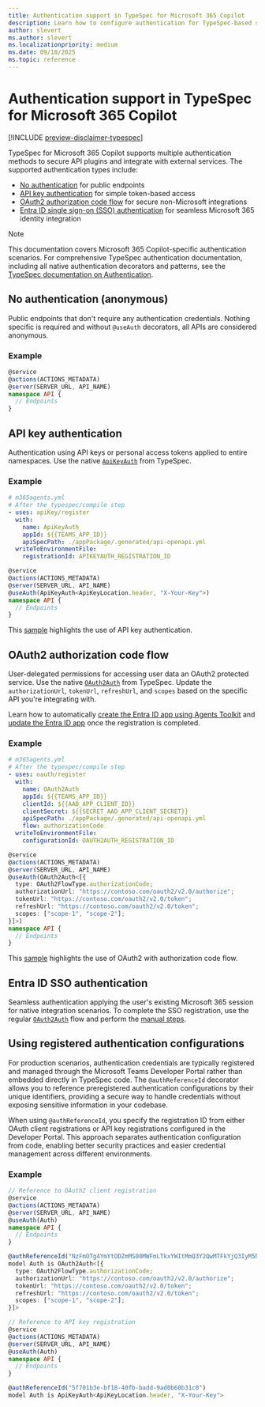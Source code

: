 ```yaml
---
title: Authentication support in TypeSpec for Microsoft 365 Copilot
description: Learn how to configure authentication for TypeSpec-based solutions using OAuth2, Entra ID SSO, API keys, and anonymous access.
author: slevert
ms.author: slevert
ms.localizationpriority: medium
ms.date: 09/18/2025
ms.topic: reference
---
```


<!-- markdownlint-disable MD024 -->

# Authentication support in TypeSpec for Microsoft 365 Copilot

[!INCLUDE [preview-disclaimer-typespec](includes/preview-disclaimer-typespec.md)]

TypeSpec for Microsoft 365 Copilot supports multiple authentication methods to secure API plugins and integrate with external services. The supported authentication types include:

- [No authentication](#no-authentication-anonymous) for public endpoints
- [API key authentication](#api-key-authentication) for simple token-based access
- [OAuth2 authorization code flow](#oauth2-authorization-code-flow) for secure non-Microsoft integrations
- [Entra ID single sign-on (SSO) authentication](#entra-id-sso-authentication) for seamless Microsoft 365 identity integration

> [!NOTE]
> This documentation covers Microsoft 365 Copilot-specific authentication scenarios. For comprehensive TypeSpec authentication documentation, including all native authentication decorators and patterns, see the [TypeSpec documentation on Authentication](https://typespec.io/docs/libraries/http/authentication).

## No authentication (anonymous)

Public endpoints that don't require any authentication credentials. Nothing specific is required and without `@useAuth` decorators, all APIs are considered anonymous.

### Example

```typescript
@service
@actions(ACTIONS_METADATA)
@server(SERVER_URL, API_NAME)
namespace API {
  // Endpoints
}
```

## API key authentication

Authentication using API keys or personal access tokens applied to entire namespaces. Use the native [`ApiKeyAuth`](https://typespec.io/docs/libraries/http/authentication/#apikeyauthtlocation-extends-apikeylocation-tname-extends-string) from TypeSpec.

### Example

```yaml
# m365agents.yml
# After the typespec/compile step
- uses: apiKey/register
  with:
    name: ApiKeyAuth
    appId: ${{TEAMS_APP_ID}}
    apiSpecPath: ./appPackage/.generated/api-openapi.yml
  writeToEnvironmentFile:
    registrationId: APIKEYAUTH_REGISTRATION_ID
```

```typescript
@service
@actions(ACTIONS_METADATA)
@server(SERVER_URL, API_NAME)
@useAuth(ApiKeyAuth<ApiKeyLocation.header, "X-Your-Key">)
namespace API {
  // Endpoints
}
```

This [sample](https://adoption.microsoft.com/en-us/sample-solution-gallery/sample/pnp-copilot-pro-dev-da-typespec-repairs-apikey/) highlights the use of API key authentication.

## OAuth2 authorization code flow

User-delegated permissions for accessing user data an OAuth2 protected service. Use the native [`OAuth2Auth`](https://typespec.io/docs/libraries/http/authentication/#oauth2authtflows-extends-oauth2flow) from TypeSpec. Update the `authorizationUrl`, `tokenUrl`, `refreshUrl`, and `scopes` based on the specific API you're integrating with.

Learn how to automatically [create the Entra ID app using Agents Toolkit](https://github.com/OfficeDev/microsoft-365-agents-toolkit/wiki/Available-actions-in-Microsoft-365-Agents-Toolkit#aadappcreate) and [update the Entra ID app](https://github.com/OfficeDev/microsoft-365-agents-toolkit/wiki/Available-actions-in-Microsoft-365-Agents-Toolkit#aadappupdate) once the registration is completed.

### Example

```yaml
# m365agents.yml
# After the typespec/compile step
- uses: oauth/register
  with:
    name: OAuth2Auth
    appId: ${{TEAMS_APP_ID}}
    clientId: ${{AAD_APP_CLIENT_ID}}
    clientSecret: ${{SECRET_AAD_APP_CLIENT_SECRET}}
    apiSpecPath: ./appPackage/.generated/api-openapi.yml
    flow: authorizationCode
  writeToEnvironmentFile:
    configurationId: OAUTH2AUTH_REGISTRATION_ID
```

```typescript
@service
@actions(ACTIONS_METADATA)
@server(SERVER_URL, API_NAME)
@useAuth(OAuth2Auth<[{
  type: OAuth2FlowType.authorizationCode;
  authorizationUrl: "https://contoso.com/oauth2/v2.0/authorize";
  tokenUrl: "https://contoso.com/oauth2/v2.0/token";
  refreshUrl: "https://contoso.com/oauth2/v2.0/token";
  scopes: ["scope-1", "scope-2"];
}]>)
namespace API {
  // Endpoints
}
```

This [sample](https://adoption.microsoft.com/en-us/sample-solution-gallery/sample/pnp-copilot-pro-dev-da-typespec-todo/) highlights the use of OAuth2 with authorization code flow.

## Entra ID SSO authentication

Seamless authentication applying the user's existing Microsoft 365 session for native integration scenarios. To complete the SSO registration, use the regular [`OAuth2Auth`](#oauth2-authorization-code-flow) flow and perform the [manual steps](api-plugin-authentication.md#update-the-microsoft-entra-app-registration).

## Using registered authentication configurations

For production scenarios, authentication credentials are typically registered and managed through the Microsoft Teams Developer Portal rather than embedded directly in TypeSpec code. The `@authReferenceId` decorator allows you to reference preregistered authentication configurations by their unique identifiers, providing a secure way to handle credentials without exposing sensitive information in your codebase.

When using `@authReferenceId`, you specify the registration ID from either OAuth client registrations or API key registrations configured in the Developer Portal. This approach separates authentication configuration from code, enabling better security practices and easier credential management across different environments.

### Example

```typescript
// Reference to OAuth2 client registration
@service
@actions(ACTIONS_METADATA)
@server(SERVER_URL, API_NAME)
@useAuth(Auth)
namespace API {
  // Endpoints
}

@authReferenceId("NzFmOTg4YmYtODZmMS00MWFmLTkxYWItMmQ3Y2QwMTFkYjQ3IyM5NzQ5Njc3Yi04NDk2LTRlODYtOTdmZS1kNDUzODllZjUxYjM=")
model Auth is OAuth2Auth<[{
  type: OAuth2FlowType.authorizationCode;
  authorizationUrl: "https://contoso.com/oauth2/v2.0/authorize";
  tokenUrl: "https://contoso.com/oauth2/v2.0/token";
  refreshUrl: "https://contoso.com/oauth2/v2.0/token";
  scopes: ["scope-1", "scope-2"];
}]>

// Reference to API key registration
@service
@actions(ACTIONS_METADATA)
@server(SERVER_URL, API_NAME)
@useAuth(Auth)
namespace API {
  // Endpoints
}

@authReferenceId("5f701b3e-bf18-40fb-badd-9ad0b60b31c0")
model Auth is ApiKeyAuth<ApiKeyLocation.header, "X-Your-Key">
```

